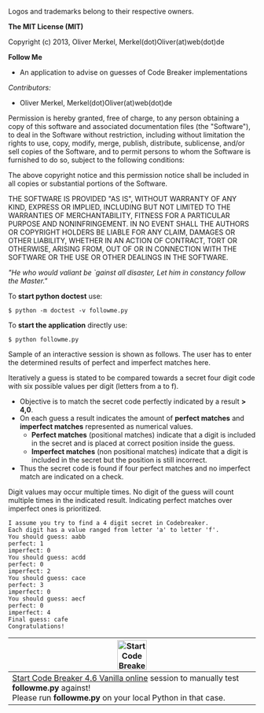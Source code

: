 Logos and trademarks belong to their respective owners.

__The MIT License (MIT)__

Copyright (c) 2013, Oliver Merkel, Merkel(dot)Oliver(at)web(dot)de

__Follow Me__

* An application to advise on guesses of Code Breaker implementations

_Contributors:_
* Oliver Merkel, Merkel(dot)Oliver(at)web(dot)de

Permission is hereby granted, free of charge, to any person obtaining
a copy of this software and associated documentation files (the
"Software"), to deal in the Software without restriction, including
without limitation the rights to use, copy, modify, merge, publish,
distribute, sublicense, and/or sell copies of the Software, and to
permit persons to whom the Software is furnished to do so, subject to
the following conditions:

The above copyright notice and this permission notice shall be
included in all copies or substantial portions of the Software.

THE SOFTWARE IS PROVIDED "AS IS", WITHOUT WARRANTY OF ANY KIND,
EXPRESS OR IMPLIED, INCLUDING BUT NOT LIMITED TO THE WARRANTIES OF
MERCHANTABILITY, FITNESS FOR A PARTICULAR PURPOSE AND
NONINFRINGEMENT. IN NO EVENT SHALL THE AUTHORS OR COPYRIGHT HOLDERS BE
LIABLE FOR ANY CLAIM, DAMAGES OR OTHER LIABILITY, WHETHER IN AN ACTION
OF CONTRACT, TORT OR OTHERWISE, ARISING FROM, OUT OF OR IN CONNECTION
WITH THE SOFTWARE OR THE USE OR OTHER DEALINGS IN THE SOFTWARE.


_"He who would valiant be `gainst all disaster,
Let him in constancy follow the Master."_

To __start python doctest__ use:

    $ python -m doctest -v followme.py

To __start the application__ directly use:

    $ python followme.py

Sample of an interactive session is shown as follows. The user has to enter the determined results of perfect and imperfect matches here.

Iteratively a guess is stated to be compared towards a secret four digit code with six possible values per digit (letters from a to f).
* Objective is to match the secret code perfectly indicated by a result __> 4,0__.
* On each guess a result indicates the amount of __perfect matches__ and __imperfect matches__ represented as numerical values.
    * __Perfect matches__ (positional matches) indicate that a digit is included in the secret and is placed at correct position inside the guess.
    * __Imperfect matches__ (non positional matches) indicate that a digit is included in the secret but the position is still incorrect.
* Thus the secret code is found if four perfect matches and no imperfect match are indicated on a check.

Digit values may occur multiple times. No digit of the guess will count multiple times in the indicated result. Indicating perfect matches over imperfect ones is prioritized.

    I assume you try to find a 4 digit secret in Codebreaker.
    Each digit has a value ranged from letter 'a' to letter 'f'.
    You should guess: aabb
    perfect: 1
    imperfect: 0
    You should guess: acdd
    perfect: 0
    imperfect: 2
    You should guess: cace
    perfect: 3
    imperfect: 0
    You should guess: aecf
    perfect: 0
    imperfect: 4
    Final guess: cafe
    Congratulations!

| <a href="http://omerkel.github.io/codebreaker/codebreaker46vanilla/src/intro.html"><img height="60" alt="Start Code Breaker 4.6 Vanilla online" src="http://omerkel.github.io/codebreaker/codebreaker46vanilla/src/img/icons/codebreaker-vanilla-60.png" /></a> |
| --- |
| <a href="http://omerkel.github.io/codebreaker/codebreaker46vanilla/src/intro.html">Start Code Breaker 4.6 Vanilla online</a> session to manually test __followme.py__ against!<br />Please run __followme.py__ on your local Python in that case. |
